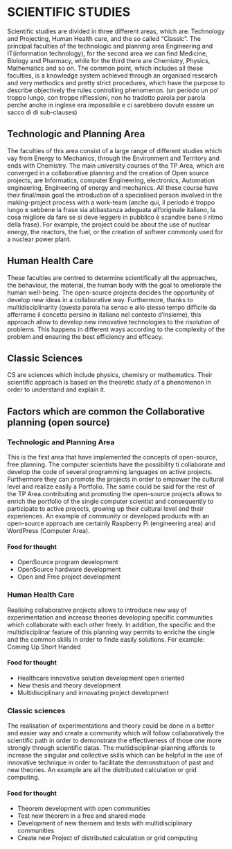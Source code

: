 # SCIENTIFIC STUDIES

Scientific studies are divided in three different areas, which are: Technology and Projecting, Human Health care, and the so called “Classic”.
The principal faculties of the technologic and planning area Engineering and IT(information technology), for the second  area we can find Medicine, Biology and Pharmacy, while for the third there are Chemistry, Physics, Mathematics and so on.
The common point, which includes all these faculties, is a knowledge system achieved through an organised research and very methodics and pretty strict procedures, which have the purpose to describe objectively the rules controlling phenomenon. (un periodo un po' troppo lungo, con troppe riflessioni, non ho tradotto parola per parola perché anche in inglese era impossibile e ci sarebbero dovute essere un sacco di di sub-clauses)

## Technologic and Planning Area
The faculties of this area consist of a large range of different studies which vay from Energy to Mechanics, through the Environment and Territory and ends with Chemistry. The main university courses of the TP Area, which are converged in a collaborative planning and the creation of Open source projects, are Informatics, computer Engineering, electronics, Automation engineering, Engineering of energy and mechanics. All these course have their final/main goal the introduction of a specialised person involved in the making-project process with a work-team (anche qui, il periodo è troppo lungo e sebbene la frase sia abbastanza adeguata all’originale italiano, la cosa migliore da fare se si deve leggere in pubblico è scandire bene il ritmo della frase). For example, the project could be about the use of nuclear energy, the reactors, the fuel, or the creation of softwer commonly used for a nuclear power plant.

## Human Health Care
These faculties are centred to determine scientifically all the approaches, the behaviour, the material, the human body with the goal to ameliorate the human well-being. The open-source projecta decides the opportunity of develop new ideas in a collaborative way. Furthermore, thanks to multidisciplinarity (questa parola ha senso e allo stesso tempo difficile da afferrarne il concetto persino in italiano nel contesto d’insieme), this approach allow to develop new innovative technologies to the risolution of problems. This happens in different ways according to the complexity of the problem and ensuring the best efficiency and efficacy.

## Classic Sciences
CS are sciences which include physics, chemisry or mathematics. Their scientific approach is based on the theoretic study of a phenomenon in order to understand and explain it.

## Factors which are common the Collaborative planning (open source)

### Technologic and Planning Area
This is the first area that have implemented the concepts of open-source, free planning. The computer scientists have the possibility ti collaborate and develop the code of several programming languages on active projects. Furthermore they can promote the projects in order to empower the cultural level and realize easily a Portfolio. The same could be said for the rest of the TP Area.contributing and promoting the open-source projects allows to enrich the portfolio of the single computer scientist and consequently to participate to active projects, growing up their cultural level and their experiences. An example of community or developed products with an open-source approach are certainly Raspberry Pi (engineering area) and WordPress (Computer Area).

#### Food for thought
* OpenSource program development
* OpenSource hardware development
* Open and Free project development

### Human Health Care
Realising collaborative projects  allows to introduce new way of experimentation and increase theories developing specific communities which collaborate with each other freely. In addition, the specific and the multidisciplinar feature of this planning way permits to enriche the single and the common skills in order to finde easily solutions. For example: Coming Up Short Handed

#### Food for thought
* Healthcare innovative solution development open oriented
* New thesis and theory development
* Multidisciplinary and innovating project development

### Classic sciences
The realisation of experimentations and theory could be done in a better and easier way and create a community which will follow collaboratively the scientific path in order to demonstrate the effectiveness of those one more strongly through scientific datas. The multidisciplinar-planning affords to increase the singular and collective skills which can be helpful in the use of innovative technique in order to facilitate the demonstratuon of past and new theories. An example are all the distributed calculation or grid computing.

#### Food for thought
* Theorem development with open communities
* Test new theorem in a free and shared mode 
* Development of new theroem and tests with multidisciplinary communities
* Create new Project of distributed calculation or grid computing
